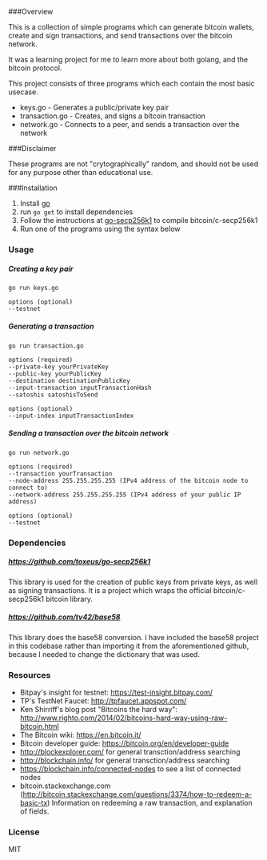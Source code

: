 ###Overview

This is a collection of simple programs which can generate bitcoin wallets, create and sign transactions, and send transactions over the bitcoin network.

It was a learning project for me to learn more about both golang, and the bitcoin protocol.

This project consists of three programs which each contain the most basic usecase.

* keys.go - Generates a public/private key pair
* transaction.go - Creates, and signs a bitcoin transaction
* network.go - Connects to a peer, and sends a transaction over the network

###Disclaimer

These programs are not "crytographically" random, and should not be used for any purpose other than educational use.

###Installation

1. Install [go](http://golang.org/)
2. run `go get` to install dependencies
3. Follow the instructions at [go-secp256k1](https://github.com/toxeus/go-secp256k1) to compile bitcoin/c-secp256k1
4. Run one of the programs using the syntax below

### Usage

##### Creating a key pair

	go run keys.go

	options (optional)
	--testnet

##### Generating a transaction

	go run transaction.go
	
	options (required)
	--private-key yourPrivateKey
	--public-key yourPublicKey
	--destination destinationPublicKey
	--input-transaction inputTransactionHash
	--satoshis satoshisToSend

	options (optional)
	--input-index inputTransactionIndex


##### Sending a transaction over the bitcoin network

	go run network.go
	
	options (required)
	--transaction yourTransaction
	--node-address 255.255.255.255 (IPv4 address of the bitcoin node to connect to)
	--network-address 255.255.255.255 (IPv4 address of your public IP address)

	options (optional)
	--testnet

### Dependencies

##### https://github.com/toxeus/go-secp256k1
This library is used for the creation of public keys from private keys, as well as signing transactions. It is a project which wraps the official bitcoin/c-secp256k1 bitcoin library.

##### https://github.com/tv42/base58
This library does the base58 conversion. I have included the base58 project in this codebase rather than importing it from the aforementioned github, because I needed to change the dictionary that was used.

### Resources

- Bitpay's insight for testnet: https://test-insight.bitpay.com/
- TP's TestNet Faucet: http://tpfaucet.appspot.com/
- Ken Shirriff's blog post "Bitcoins the hard way": http://www.righto.com/2014/02/bitcoins-hard-way-using-raw-bitcoin.html
- The Bitcoin wiki: https://en.bitcoin.it/
- Bitcoin developer guide: https://bitcoin.org/en/developer-guide
- http://blockexplorer.com/ for general transction/address searching
- http://blockchain.info/ for general transction/address searching
- https://blockchain.info/connected-nodes to see a list of connected nodes
- bitcoin.stackexchange.com (http://bitcoin.stackexchange.com/questions/3374/how-to-redeem-a-basic-tx) Information on redeeming a raw transaction, and explanation of fields.

### License

MIT
